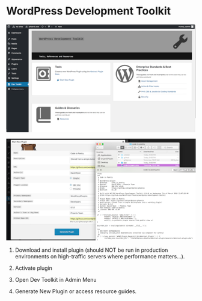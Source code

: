 # WordPress Development Toolkit
![Dash](dash.png)

![Preview](example.png)

1. Download and install plugin (should NOT be run in production environments on high-traffic servers where 
performance matters...).

2. Activate plugin

3. Open Dev Toolkit in Admin Menu

4. Generate New Plugin or access resource guides.
